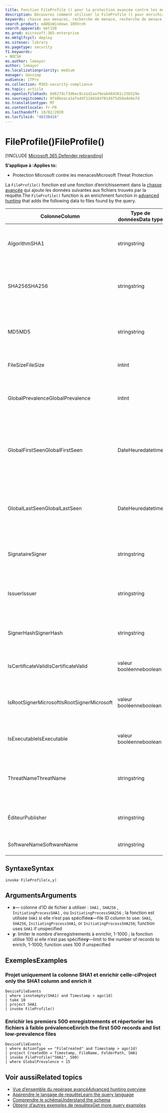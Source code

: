 ```yaml
---
title: Fonction FileProfile () pour la protection avancée contre les menaces Microsoft
description: Découvrez comment utiliser le FileProfile () pour enrichir les informations sur les fichiers dans les résultats de la recherche avancée de la chasse
keywords: chasse aux menaces, recherche de menace, recherche de menace informatique, protection contre les menaces Microsoft, Microsoft 365, MTP, M365, recherche, requête, télémétrie, référence de schéma, Kusto, FileProfile, profil de fichier, fonction, enrichissement
search.product: eADQiWindows 10XVcnh
search.appverid: met150
ms.prod: microsoft-365-enterprise
ms.mktglfcycl: deploy
ms.sitesec: library
ms.pagetype: security
f1.keywords:
- NOCSH
ms.author: lomayor
author: lomayor
ms.localizationpriority: medium
manager: dansimp
audience: ITPro
ms.collection: M365-security-compliance
ms.topic: article
ms.openlocfilehash: 6d627dcf3d6ec8ca1d2aa76eab484361c25b529e
ms.sourcegitcommit: 0f48beaca3afa4df12d41847014975d50a4ebe7d
ms.translationtype: MT
ms.contentlocale: fr-FR
ms.lasthandoff: 10/02/2020
ms.locfileid: "48338416"
---
```

# <a name="fileprofile"></a><span data-ttu-id="17364-104">FileProfile()</span><span class="sxs-lookup"><span data-stu-id="17364-104">FileProfile()</span></span>

[!INCLUDE [Microsoft 365 Defender rebranding](../includes/microsoft-defender.md)]


<span data-ttu-id="17364-105">**S’applique à :**</span><span class="sxs-lookup"><span data-stu-id="17364-105">**Applies to:**</span></span>
- <span data-ttu-id="17364-106">Protection Microsoft contre les menaces</span><span class="sxs-lookup"><span data-stu-id="17364-106">Microsoft Threat Protection</span></span>

<span data-ttu-id="17364-107">La `FileProfile()` fonction est une fonction d’enrichissement dans la [chasse avancée](advanced-hunting-overview.md) qui ajoute les données suivantes aux fichiers trouvés par la requête.</span><span class="sxs-lookup"><span data-stu-id="17364-107">The `FileProfile()` function is an enrichment function in [advanced hunting](advanced-hunting-overview.md) that adds the following data to files found by the query.</span></span>

| <span data-ttu-id="17364-108">Colonne</span><span class="sxs-lookup"><span data-stu-id="17364-108">Column</span></span> | <span data-ttu-id="17364-109">Type de données</span><span class="sxs-lookup"><span data-stu-id="17364-109">Data type</span></span> | <span data-ttu-id="17364-110">Description</span><span class="sxs-lookup"><span data-stu-id="17364-110">Description</span></span> |
|------------|-------------|-------------|
| <span data-ttu-id="17364-111">Algorithm</span><span class="sxs-lookup"><span data-stu-id="17364-111">SHA1</span></span> | <span data-ttu-id="17364-112">string</span><span class="sxs-lookup"><span data-stu-id="17364-112">string</span></span> | <span data-ttu-id="17364-113">SHA-1 du fichier auquel l’action enregistrée a été appliquée</span><span class="sxs-lookup"><span data-stu-id="17364-113">SHA-1 of the file that the recorded action was applied to</span></span> |
| <span data-ttu-id="17364-114">SHA256</span><span class="sxs-lookup"><span data-stu-id="17364-114">SHA256</span></span> | <span data-ttu-id="17364-115">string</span><span class="sxs-lookup"><span data-stu-id="17364-115">string</span></span> | <span data-ttu-id="17364-116">SHA-256 du fichier auquel l’action enregistrée a été appliquée</span><span class="sxs-lookup"><span data-stu-id="17364-116">SHA-256 of the file that the recorded action was applied to</span></span> |
| <span data-ttu-id="17364-117">MD5</span><span class="sxs-lookup"><span data-stu-id="17364-117">MD5</span></span> | <span data-ttu-id="17364-118">string</span><span class="sxs-lookup"><span data-stu-id="17364-118">string</span></span> | <span data-ttu-id="17364-119">Hachage MD5 du fichier auquel l’action enregistrée a été appliquée</span><span class="sxs-lookup"><span data-stu-id="17364-119">MD5 hash of the file that the recorded action was applied to</span></span> |
| <span data-ttu-id="17364-120">FileSize</span><span class="sxs-lookup"><span data-stu-id="17364-120">FileSize</span></span> | <span data-ttu-id="17364-121">int</span><span class="sxs-lookup"><span data-stu-id="17364-121">int</span></span> | <span data-ttu-id="17364-122">Taille du fichier en octets</span><span class="sxs-lookup"><span data-stu-id="17364-122">Size of the file in bytes</span></span> |
| <span data-ttu-id="17364-123">GlobalPrevalence</span><span class="sxs-lookup"><span data-stu-id="17364-123">GlobalPrevalence</span></span> | <span data-ttu-id="17364-124">int</span><span class="sxs-lookup"><span data-stu-id="17364-124">int</span></span> | <span data-ttu-id="17364-125">Nombre d’instances de l’entité observées par Microsoft globalement</span><span class="sxs-lookup"><span data-stu-id="17364-125">Number of instances of the entity observed by Microsoft globally</span></span> |
| <span data-ttu-id="17364-126">GlobalFirstSeen</span><span class="sxs-lookup"><span data-stu-id="17364-126">GlobalFirstSeen</span></span> | <span data-ttu-id="17364-127">DateHeure</span><span class="sxs-lookup"><span data-stu-id="17364-127">datetime</span></span> | <span data-ttu-id="17364-128">Date et heure auxquelles l’entité a été observée pour la première fois par Microsoft de manière globale</span><span class="sxs-lookup"><span data-stu-id="17364-128">Date and time when the entity was first observed by Microsoft globally</span></span> |
| <span data-ttu-id="17364-129">GlobalLastSeen</span><span class="sxs-lookup"><span data-stu-id="17364-129">GlobalLastSeen</span></span> | <span data-ttu-id="17364-130">DateHeure</span><span class="sxs-lookup"><span data-stu-id="17364-130">datetime</span></span> | <span data-ttu-id="17364-131">Date et heure auxquelles l’entité a été observée pour la dernière fois par Microsoft globalement</span><span class="sxs-lookup"><span data-stu-id="17364-131">Date and time when the entity was last observed by Microsoft globally</span></span> |
| <span data-ttu-id="17364-132">Signataire</span><span class="sxs-lookup"><span data-stu-id="17364-132">Signer</span></span> | <span data-ttu-id="17364-133">string</span><span class="sxs-lookup"><span data-stu-id="17364-133">string</span></span> | <span data-ttu-id="17364-134">Informations sur le signataire du fichier</span><span class="sxs-lookup"><span data-stu-id="17364-134">Information about the signer of the file</span></span> |
| <span data-ttu-id="17364-135">Issuer</span><span class="sxs-lookup"><span data-stu-id="17364-135">Issuer</span></span> | <span data-ttu-id="17364-136">string</span><span class="sxs-lookup"><span data-stu-id="17364-136">string</span></span> | <span data-ttu-id="17364-137">Informations sur l’autorité de certification émettrice</span><span class="sxs-lookup"><span data-stu-id="17364-137">Information about the issuing certificate authority (CA)</span></span> |
| <span data-ttu-id="17364-138">SignerHash</span><span class="sxs-lookup"><span data-stu-id="17364-138">SignerHash</span></span> | <span data-ttu-id="17364-139">string</span><span class="sxs-lookup"><span data-stu-id="17364-139">string</span></span> | <span data-ttu-id="17364-140">Valeur de hachage unique identifiant le signataire</span><span class="sxs-lookup"><span data-stu-id="17364-140">Unique hash value identifying the signer</span></span> |
| <span data-ttu-id="17364-141">IsCertificateValid</span><span class="sxs-lookup"><span data-stu-id="17364-141">IsCertificateValid</span></span> | <span data-ttu-id="17364-142">valeur booléenne</span><span class="sxs-lookup"><span data-stu-id="17364-142">boolean</span></span> | <span data-ttu-id="17364-143">Si le certificat utilisé pour signer le fichier est valide</span><span class="sxs-lookup"><span data-stu-id="17364-143">Whether the certificate used to sign the file is valid</span></span> |
| <span data-ttu-id="17364-144">IsRootSignerMicrosoft</span><span class="sxs-lookup"><span data-stu-id="17364-144">IsRootSignerMicrosoft</span></span> | <span data-ttu-id="17364-145">valeur booléenne</span><span class="sxs-lookup"><span data-stu-id="17364-145">boolean</span></span> | <span data-ttu-id="17364-146">Indique si le signataire du certificat racine est Microsoft</span><span class="sxs-lookup"><span data-stu-id="17364-146">Indicates whether the signer of the root certificate is Microsoft</span></span> |
| <span data-ttu-id="17364-147">IsExecutable</span><span class="sxs-lookup"><span data-stu-id="17364-147">IsExecutable</span></span> | <span data-ttu-id="17364-148">valeur booléenne</span><span class="sxs-lookup"><span data-stu-id="17364-148">boolean</span></span> | <span data-ttu-id="17364-149">Indique si le fichier est un fichier exécutable portable (PE)</span><span class="sxs-lookup"><span data-stu-id="17364-149">Whether the file is a Portable Executable (PE) file</span></span> |
| <span data-ttu-id="17364-150">ThreatName</span><span class="sxs-lookup"><span data-stu-id="17364-150">ThreatName</span></span> | <span data-ttu-id="17364-151">string</span><span class="sxs-lookup"><span data-stu-id="17364-151">string</span></span> | <span data-ttu-id="17364-152">Nom de détection pour tout programme malveillant ou autre menace détectée</span><span class="sxs-lookup"><span data-stu-id="17364-152">Detection name for any malware or other threats found</span></span> |
| <span data-ttu-id="17364-153">Éditeur</span><span class="sxs-lookup"><span data-stu-id="17364-153">Publisher</span></span> | <span data-ttu-id="17364-154">string</span><span class="sxs-lookup"><span data-stu-id="17364-154">string</span></span> | <span data-ttu-id="17364-155">Nom de l’organisation qui a publié le fichier</span><span class="sxs-lookup"><span data-stu-id="17364-155">Name of the organization that published the file</span></span> |
| <span data-ttu-id="17364-156">SoftwareName</span><span class="sxs-lookup"><span data-stu-id="17364-156">SoftwareName</span></span> | <span data-ttu-id="17364-157">string</span><span class="sxs-lookup"><span data-stu-id="17364-157">string</span></span> | <span data-ttu-id="17364-158">Nom du produit logiciel</span><span class="sxs-lookup"><span data-stu-id="17364-158">Name of the software product</span></span> |

## <a name="syntax"></a><span data-ttu-id="17364-159">Syntaxe</span><span class="sxs-lookup"><span data-stu-id="17364-159">Syntax</span></span>

```kusto
invoke FileProfile(x,y)
```

## <a name="arguments"></a><span data-ttu-id="17364-160">Arguments</span><span class="sxs-lookup"><span data-stu-id="17364-160">Arguments</span></span>

- <span data-ttu-id="17364-161">**x**— colonne d’ID de fichier à utiliser : `SHA1` , `SHA256` , `InitiatingProcessSHA1` , ou `InitiatingProcessSHA256` ; la fonction est utilisée `SHA1` si elle n’est pas spécifiée</span><span class="sxs-lookup"><span data-stu-id="17364-161">**x**—file ID column to use: `SHA1`, `SHA256`, `InitiatingProcessSHA1`, or `InitiatingProcessSHA256`; function uses `SHA1` if unspecified</span></span>
- <span data-ttu-id="17364-162">**y**: limiter le nombre d’enregistrements à enrichir, 1-1000 ; la fonction utilise 100 si elle n’est pas spécifiée</span><span class="sxs-lookup"><span data-stu-id="17364-162">**y**—limit to the number of records to enrich, 1-1000; function uses 100 if unspecified</span></span>

## <a name="examples"></a><span data-ttu-id="17364-163">Exemples</span><span class="sxs-lookup"><span data-stu-id="17364-163">Examples</span></span>

### <a name="project-only-the-sha1-column-and-enrich-it"></a><span data-ttu-id="17364-164">Projet uniquement la colonne SHA1 et enrichir celle-ci</span><span class="sxs-lookup"><span data-stu-id="17364-164">Project only the SHA1 column and enrich it</span></span>

```kusto
DeviceFileEvents
| where isnotempty(SHA1) and Timestamp > ago(1d)
| take 10
| project SHA1
| invoke FileProfile()
```

### <a name="enrich-the-first-500-records-and-list-low-prevalence-files"></a><span data-ttu-id="17364-165">Enrichir les premiers 500 enregistrements et répertorier les fichiers à faible prévalence</span><span class="sxs-lookup"><span data-stu-id="17364-165">Enrich the first 500 records and list low-prevalence files</span></span>

```kusto
DeviceFileEvents
| where ActionType == "FileCreated" and Timestamp > ago(1d)
| project CreatedOn = Timestamp, FileName, FolderPath, SHA1
| invoke FileProfile("SHA1", 500) 
| where GlobalPrevalence < 15
```

## <a name="related-topics"></a><span data-ttu-id="17364-166">Voir aussi</span><span class="sxs-lookup"><span data-stu-id="17364-166">Related topics</span></span>
- [<span data-ttu-id="17364-167">Vue d’ensemble du repérage avancé</span><span class="sxs-lookup"><span data-stu-id="17364-167">Advanced hunting overview</span></span>](advanced-hunting-overview.md)
- [<span data-ttu-id="17364-168">Apprendre le langage de requête</span><span class="sxs-lookup"><span data-stu-id="17364-168">Learn the query language</span></span>](advanced-hunting-query-language.md)
- [<span data-ttu-id="17364-169">Comprendre le schéma</span><span class="sxs-lookup"><span data-stu-id="17364-169">Understand the schema</span></span>](advanced-hunting-schema-tables.md)
- [<span data-ttu-id="17364-170">Obtenir d’autres exemples de requêtes</span><span class="sxs-lookup"><span data-stu-id="17364-170">Get more query examples</span></span>](advanced-hunting-shared-queries.md)

